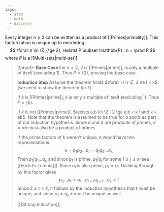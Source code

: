 ```yaml
---
tags:
  - atom
  - math
  - discrete
---
```

Every integer $n \ge 2$ can be written as a product of [[Primes|primality]]. This factorization is unique up to reordering.
$$ \forall n \in \Z_{\ge 2}, \exists! P \subset \mathbb{P} : n = \prod P $$
where $P$ is a [[Multi-sets|multi-set]].

> [!proof]-
> **Base Case**
> For $n=2$, $2$ is [[Primes|prime]], is only a multiple of itself (excluding $1$). Thus $P = \{2\}$, proving the base case.
> 
> **Induction Step**
> Assume the theorem holds $\forall i \in \Z, 2 \le i < k$ (we need to show the theorem for $k$).
> 
> If $k$ is [[Primes|prime]], $k$ is only a multiple of itself (excluding $1$). Thus $P = \{k\}$.
> 
> If $k$ is not [[Primes|prime]], $\exists a,b \in \Z : 2 \ge a,b < k \land k = ab$. Note that the theorem is assumed to be true for $a$ and $b$ as part of our induction hypothesis. Since $a$ and $b$ are products of primes, $k = ab$ must also be a product of primes.
> 
> If the prime factors of $k$ weren't unique, it would have two representations:
> $$k = p_1p_2 \dots p_r = q_1q_2 \dots q_s$$
> Then $p_1|q_1 \dots q_s$ and since $p_1$ is prime, $p_1|q_j$ for some $1 \le j \le s$ (see [[Euclid's Lemma]]). Since $q_j$ is also prime, $p_1 = q_j$. Dividing through by this factor gives
> $$p_2 \dots p_r = q_1 \dots q_{j-1}q_{j+1} \dots q_s = t$$
> Since $2 \le t < k$, it follows by the induction hypothesis that $t$ must be unique, and since $p_1 = q_j$, $k$ must be unique as well.
> 
> \[[[Strong Induction]]\]